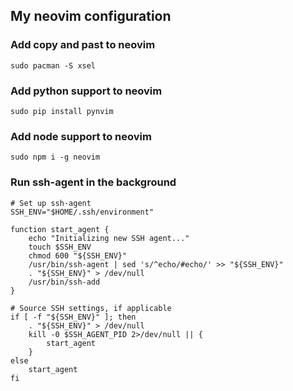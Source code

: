 ## My neovim configuration

### Add copy and past to neovim
`sudo pacman -S xsel`

### Add python support to neovim
`sudo pip install pynvim`

### Add node support to neovim
`sudo npm i -g neovim`

### Run ssh-agent in the background
```
# Set up ssh-agent
SSH_ENV="$HOME/.ssh/environment"

function start_agent {
    echo "Initializing new SSH agent..."
    touch $SSH_ENV
    chmod 600 "${SSH_ENV}"
    /usr/bin/ssh-agent | sed 's/^echo/#echo/' >> "${SSH_ENV}"
    . "${SSH_ENV}" > /dev/null
    /usr/bin/ssh-add
}

# Source SSH settings, if applicable
if [ -f "${SSH_ENV}" ]; then
    . "${SSH_ENV}" > /dev/null
    kill -0 $SSH_AGENT_PID 2>/dev/null || {
        start_agent
    }
else
    start_agent
fi
```

